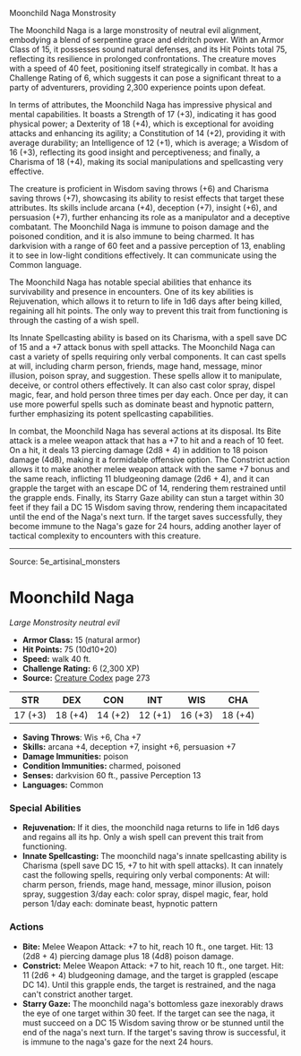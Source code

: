 <MonsterName/>Moonchild Naga</MonsterName>
<CreatureType/>Monstrosity</CreatureType>

<summary>The Moonchild Naga is a large monstrosity of neutral evil alignment, embodying a blend of serpentine grace and eldritch power. With an Armor Class of 15, it possesses sound natural defenses, and its Hit Points total 75, reflecting its resilience in prolonged confrontations. The creature moves with a speed of 40 feet, positioning itself strategically in combat. It has a Challenge Rating of 6, which suggests it can pose a significant threat to a party of adventurers, providing 2,300 experience points upon defeat. </summary>

<detail>

In terms of attributes, the Moonchild Naga has impressive physical and mental capabilities. It boasts a Strength of 17 (+3), indicating it has good physical power; a Dexterity of 18 (+4), which is exceptional for avoiding attacks and enhancing its agility; a Constitution of 14 (+2), providing it with average durability; an Intelligence of 12 (+1), which is average; a Wisdom of 16 (+3), reflecting its good insight and perceptiveness; and finally, a Charisma of 18 (+4), making its social manipulations and spellcasting very effective. 

The creature is proficient in Wisdom saving throws (+6) and Charisma saving throws (+7), showcasing its ability to resist effects that target these attributes. Its skills include arcana (+4), deception (+7), insight (+6), and persuasion (+7), further enhancing its role as a manipulator and a deceptive combatant. The Moonchild Naga is immune to poison damage and the poisoned condition, and it is also immune to being charmed. It has darkvision with a range of 60 feet and a passive perception of 13, enabling it to see in low-light conditions effectively. It can communicate using the Common language.

The Moonchild Naga has notable special abilities that enhance its survivability and presence in encounters. One of its key abilities is Rejuvenation, which allows it to return to life in 1d6 days after being killed, regaining all hit points. The only way to prevent this trait from functioning is through the casting of a wish spell. 

Its Innate Spellcasting ability is based on its Charisma, with a spell save DC of 15 and a +7 attack bonus with spell attacks. The Moonchild Naga can cast a variety of spells requiring only verbal components. It can cast spells at will, including charm person, friends, mage hand, message, minor illusion, poison spray, and suggestion. These spells allow it to manipulate, deceive, or control others effectively. It can also cast color spray, dispel magic, fear, and hold person three times per day each. Once per day, it can use more powerful spells such as dominate beast and hypnotic pattern, further emphasizing its potent spellcasting capabilities.

In combat, the Moonchild Naga has several actions at its disposal. Its Bite attack is a melee weapon attack that has a +7 to hit and a reach of 10 feet. On a hit, it deals 13 piercing damage (2d8 + 4) in addition to 18 poison damage (4d8), making it a formidable offensive option. The Constrict action allows it to make another melee weapon attack with the same +7 bonus and the same reach, inflicting 11 bludgeoning damage (2d6 + 4), and it can grapple the target with an escape DC of 14, rendering them restrained until the grapple ends. Finally, its Starry Gaze ability can stun a target within 30 feet if they fail a DC 15 Wisdom saving throw, rendering them incapacitated until the end of the Naga's next turn. If the target saves successfully, they become immune to the Naga's gaze for 24 hours, adding another layer of tactical complexity to encounters with this creature.</detail>



---

Source: 5e_artisinal_monsters

# Moonchild Naga

*Large* *Monstrosity* *neutral evil*

- **Armor Class:** 15 (natural armor)
- **Hit Points:** 75 (10d10+20)
- **Speed:** walk 40 ft.
- **Challenge Rating:** 6 (2,300 XP)
- **Source:** [Creature Codex](https://koboldpress.com/kpstore/product/creature-codex-for-5th-edition-dnd) page 273

| STR | DEX | CON | INT | WIS | CHA |
| --- | --- | --- | --- | --- | --- |
| 17 (+3) | 18 (+4) | 14 (+2) | 12 (+1) | 16 (+3) | 18 (+4) |

- **Saving Throws**: Wis +6, Cha +7
- **Skills:** arcana +4, deception +7, insight +6, persuasion +7
- **Damage Immunities:** poison
- **Condition Immunities:** charmed, poisoned
- **Senses:** darkvision 60 ft., passive Perception 13
- **Languages:** Common

### Special Abilities

- **Rejuvenation:** If it dies, the moonchild naga returns to life in 1d6 days and regains all its hp. Only a wish spell can prevent this trait from functioning.
- **Innate Spellcasting:** The moonchild naga's innate spellcasting ability is Charisma (spell save DC 15, +7 to hit with spell attacks). It can innately cast the following spells, requiring only verbal components:
At will: charm person, friends, mage hand, message, minor illusion, poison spray, suggestion
3/day each: color spray, dispel magic, fear, hold person
1/day each: dominate beast, hypnotic pattern

### Actions

- **Bite:** Melee Weapon Attack: +7 to hit, reach 10 ft., one target. Hit: 13 (2d8 + 4) piercing damage plus 18 (4d8) poison damage.
- **Constrict:** Melee Weapon Attack: +7 to hit, reach 10 ft., one target. Hit: 11 (2d6 + 4) bludgeoning damage, and the target is grappled (escape DC 14). Until this grapple ends, the target is restrained, and the naga can't constrict another target.
- **Starry Gaze:** The moonchild naga's bottomless gaze inexorably draws the eye of one target within 30 feet. If the target can see the naga, it must succeed on a DC 15 Wisdom saving throw or be stunned until the end of the naga's next turn. If the target's saving throw is successful, it is immune to the naga's gaze for the next 24 hours.




